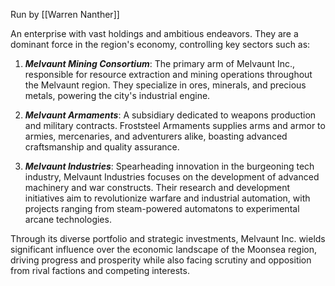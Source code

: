 Run by [[Warren Nanther]]

An enterprise with vast holdings and ambitious endeavors. They are a dominant force in the region's economy, controlling key sectors such as:

1. ***Melvaunt Mining Consortium***: The primary arm of Melvaunt Inc., responsible for resource extraction and mining operations throughout the Melvaunt region. They specialize in ores, minerals, and precious metals, powering the city's industrial engine.

2. ***Melvaunt Armaments***: A subsidiary dedicated to weapons production and military contracts. Froststeel Armaments supplies arms and armor to armies, mercenaries, and adventurers alike, boasting advanced craftsmanship and quality assurance.

3. ***Melvaunt Industries***: Spearheading innovation in the burgeoning tech industry, Melvaunt Industries focuses on the development of advanced machinery and war constructs. Their research and development initiatives aim to revolutionize warfare and industrial automation, with projects ranging from steam-powered automatons to experimental arcane technologies.

Through its diverse portfolio and strategic investments, Melvaunt Inc. wields significant influence over the economic landscape of the Moonsea region, driving progress and prosperity while also facing scrutiny and opposition from rival factions and competing interests.